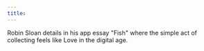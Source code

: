 ```yaml
---
title:
---
```

Robin Sloan details in his app essay "Fish" where the simple act of collecting feels like Love in the digital age. 